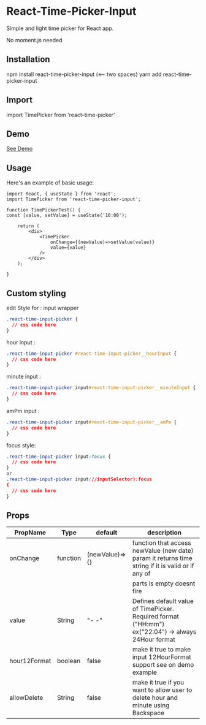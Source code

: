 # React-Time-Picker-Input

Simple and light time picker for React app.

No moment.js needed

## Installation

npm install react-time-picker-input  (<-- two spaces)
yarn add react-time-picker-input

## Import

import TimePicker from 'react-time-picker'

## Demo

[See Demo](https://ornaldo-rp-r.github.io/react-time-picker-test/)

## Usage

Here's an example of basic usage:

```JSX
import React, { useState } from 'react';
import TimePicker from 'react-time-picker-input';

function TimePickerTest() {
const [value, setValue] = useState('10:00');

    return (
        <div>
            <TimePicker
                onChange={(newValue)=>setValue(value)}
                value={value}
            />
        </div>
    );

}
```

## Custom styling

edit Style for :
input wrapper

```css
.react-time-input-picker {
  // css code here
}
```

hour input :

```css
.react-time-input-picker #react-time-input-picker__hourInput {
  // css code here
}
```

minute input :

```css
.react-time-input-picker input#react-time-input-picker__minuteInput {
  // css code here
}
```

amPm input :

```css
.react-time-input-picker input#react-time-input-picker__amPm {
  // css code here
}
```

focus style:

```css
.react-time-input-picker input:focus {
  // css code here
}
or 
.react-time-input-picker input(//inputSelector):focus
{
  // css code here
}
```

## Props

| PropName     | Type     | default        | description                                                                                        |
| ------------ | -------- | -------------- | -------------------------------------------------------------------------------------------------- |
| onChange     | function | (newValue)=>{} | function that access newValue (new date) param it returns time string if it is valid or if any of  |
|              |          |                | parts is empty doesnt fire                                                                         |
| value        | String   | "- -"          | Defines default value of TimePicker. Required format ("HH:mm") ex("22:04") -> always 24Hour format |
| hour12Format | boolean  | false          | make it true to make input 12HourFormat support see on demo example                                |
| allowDelete  | String   | false          | make it true if you want to allow user to delete hour and minute using Backspace                   |
